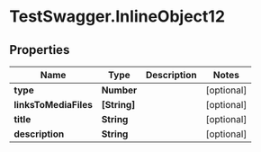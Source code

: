 # TestSwagger.InlineObject12

## Properties

Name | Type | Description | Notes
------------ | ------------- | ------------- | -------------
**type** | **Number** |  | [optional] 
**linksToMediaFiles** | **[String]** |  | [optional] 
**title** | **String** |  | [optional] 
**description** | **String** |  | [optional] 


